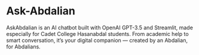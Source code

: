 # Ask-Abdalian
AskAbdalian is an AI chatbot built with OpenAI GPT-3.5 and Streamlit, made especially for Cadet College Hasanabdal students. From academic help to smart conversation, it’s your digital companion — created by an Abdalian, for Abdalians.
